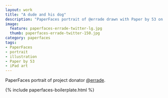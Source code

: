 ```yaml
---
layout: work
title: "A dude and his dog"
description: "PaperFaces portrait of @errade drawn with Paper by 53 on an iPad."
image: 
  feature: paperfaces-errade-twitter-lg.jpg
  thumb: paperfaces-errade-twitter-150.jpg
category: paperfaces
tags: 
- PaperFaces
- portrait
- illustration
- Paper by 53
- iPad art
---
```


PaperFaces portrait of project donator [@errade](http://twitter.com/errade).

{% include paperfaces-boilerplate.html %}